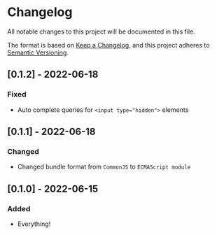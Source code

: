 # Changelog

All notable changes to this project will be documented in this file.

The format is based on [Keep a Changelog](https://keepachangelog.com/en/1.0.0/),
and this project adheres to [Semantic Versioning](https://semver.org/spec/v2.0.0.html).

## [0.1.2] - 2022-06-18

### Fixed
- Auto complete queries for `<input type="hidden">` elements

## [0.1.1] - 2022-06-18

### Changed
- Changed bundle format from `CommonJS` to `ECMAScript module`

## [0.1.0] - 2022-06-15

### Added
- Everything!
